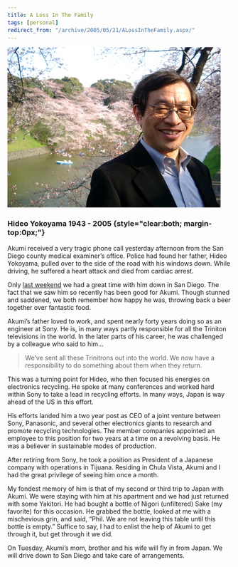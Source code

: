 ```yaml
---
title: A Loss In The Family
tags: [personal]
redirect_from: "/archive/2005/05/21/ALossInTheFamily.aspx/"
---
```


![Hideo Yokoyama](/assets/images/HideoYokoyama.jpg)

### Hideo Yokoyama 1943 - 2005 {style="clear:both; margin-top:0px;"}

Akumi received a very tragic phone call yesterday afternoon from the San
Diego county medical examiner’s office. Police had found her father,
Hideo Yokoyama, pulled over to the side of the road with his windows
down. While driving, he suffered a heart attack and died from cardiac
arrest.

Only [last weekend](https://haacked.com/archive/2005/05/14/drove-down-to-san-diego.aspx/) we
had a great time with him down in San Diego. The fact that we saw him so
recently has been good for Akumi. Though stunned and saddened, we both
remember how happy he was, throwing back a beer together over fantastic
food.

Akumi’s father loved to work, and spent nearly forty years doing so as
an engineer at Sony. He is, in many ways partly responsible for all the
Triniton televisions in the world. In the later parts of his career, he
was challenged by a colleague who said to him...

> We’ve sent all these Trinitrons out into the world. We now have a
> responsibility to do something about them when they return.

This was a turning point for Hideo, who then focused his energies on
electronics recycling. He spoke at many conferences and worked hard
within Sony to take a lead in recycling efforts. In many ways, Japan is
way ahead of the US in this effort.

His efforts landed him a two year post as CEO of a joint venture between
Sony, Panasonic, and several other electronics giants to research and
promote recycling technologies. The member companies appointed an
employee to this position for two years at a time on a revolving basis.
He was a believer in sustainable modes of production.

After retiring from Sony, he took a position as President of a Japanese
company with operations in Tijuana. Residing in Chula Vista, Akumi and I
had the great privilege of seeing him once a month.

My fondest memory of him is that of my second or third trip to Japan
with Akumi. We were staying with him at his apartment and we had just
returned with some Yakitori. He had bought a bottle of Nigori
(unfiltered) Sake (my favorite) for this occasion. He grabbed the
bottle, looked at me with a mischevious grin, and said, “Phil. We are
not leaving this table until this bottle is empty.” Suffice to say, I
had to enlist the help of Akumi to get through it, but get through it we
did.

On Tuesday, Akumi’s mom, brother and his wife will fly in from Japan. We
will drive down to San Diego and take care of arrangements.

